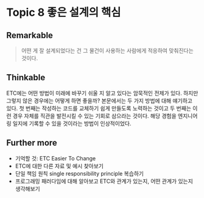 # Topic 8 좋은 설계의 핵심

## Remarkable

> 어떤 게 잘 설계되었다는 건 그 물건이 사용하는 사람에게 적응하여 맞춰진다는 것이다.

## Thinkable

ETC에는 어떤 방법이 미래에 바꾸기 쉬울 지 알고 있다는 암묵적인 전제가 있다.
하지만 그렇지 않은 경우에는 어떻게 하면 좋을까?
본문에서는 두 가지 방법에 대해 얘기하고 있다.
첫 번째는 작성하는 코드를 교체하기 쉽게 만들도록 노력하는 것이고
두 번째는 이런 경우 자체를 직관을 발전시킬 수 있는 기회로 삼으라는 것이다.
해당 경험을 엔지니어링 일지에 기록할 수 있을 것이라는 방법이 인상적이었다.

## Further more

- 기억할 것: ETC Easier To Change
- ETC에 대한 다른 자료 및 예시 찾아보기
- 단일 책임 원칙 single responsibility principle 복습하기
- 프로그래밍 패러다임에 대해 알아보고 ETC와 관계가 있는지, 어떤 관계가 있는지 생각해보기

